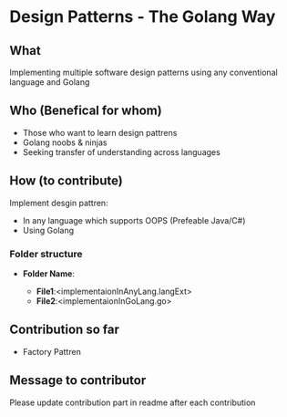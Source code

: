 # Design Patterns - The Golang Way

## What
Implementing multiple software design patterns using any conventional language and Golang

## Who (Benefical for whom)
- Those who want to learn design pattrens
- Golang noobs & ninjas
- Seeking transfer of understanding across languages

## How (to contribute)
Implement desgin pattren:
- In any language which supports OOPS (Prefeable Java/C#)
- Using Golang
### Folder structure
- **Folder Name**:<designPattrenName>
  - **File1**:<implementaionInAnyLang.langExt>
  - **File2**:<implementaionInGoLang.go>
  
## Contribution so far
- Factory Pattren

## Message to contributor
Please update contribution part in readme after each contribution
